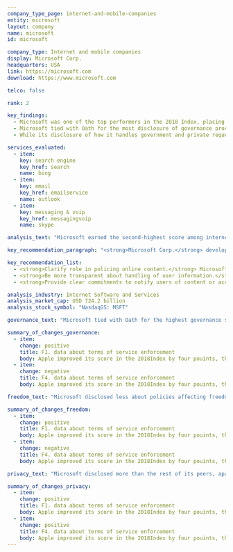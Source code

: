```yaml
---
company_type_page: internet-and-mobile-companies
entity: microsoft
layout: company
name: microsoft
id: microsoft

company_type: Internet and mobile companies
display: Microsoft Corp.
headquarters: USA
link: https://microsoft.com
download: https://www.microsoft.com

telco: false

rank: 2

key_findings:
  - Microsoft was one of the top performers in the 2018 Index, placing second and narrowing the gap with top-ranked Google.
  - Microsoft tied with Oath for the most disclosure of governance processes aimed at ensuring the company’s respect for freedom of expression and privacy.
  - While its disclosure of how it handles government and private requests for user information was among the highest in the Index, Microsoft was less transparent than most of its peers about its processes for handling government and private requests to remove content or restrict accounts.

services_evaluated:
  - item:
    key: search engine
    key_href: search
    name: bing
  - item:
    key: email
    key_href: emailservice
    name: outlook
  - item:
    key: messaging & voip
    key_href: messagingvoip
    name: skype

analysis_text: "Microsoft earned the second-highest score among internet and mobile ecosystem companies, just two points behind Google. A member of the Global Network Initiative (GNI), Microsoft disclosed a strong commitment to freedom of expression and privacy. Despite its overall strong performance, its score declined slightly as a result of policies for notifying Skype users if the company restricts their accounts being no longer available. In addition, Microsoft could be more transparent about its process for enforcing its terms of service and could clarify how it handles user information, including options users have to control what information about them is collected and shared. U.S. law prevents companies from disclosing the exact number of government requests for stored and real-time user information they receive, which prevented Microsoft from being fully transparent in that area. However, Microsoft still disclosed more data on government and private requests for user information than most companies in the Index."

key_recommendation_paragraph: "<strong>Microsoft Corp.</strong> develops, licenses, and supports software products, services, and devices worldwide. Major offerings include Windows operating system, Microsoft Office, Windows Phone software and devices, advertising services, server products, Skype, and Office 365 cloud services."

key_recommendation_list:
  - <strong>Clarify role in policing online content.</strong> Microsoft should disclose more information about how it enforces its rules, and should expand the types of content removals it covers in its transparency reporting.
  - <strong>Be more transparent about handling of user information.</strong> Microsoft should more clearly disclose what types of user information it collects, shares, retains, and for what purpose, and provide users with clear options to control collection and sharing of their information.
  - <strong>Provide clear commitments to notify users of content or account restrictions.</strong> Microsoft should revisit its notification policies and should clearly commit to notify users when content or accounts are restricted, including the reason why.

analysis_industry: Internet Software and Services
analysis_market_cap: USD 724.2 billion
analysis_stock_symbol: "NasdaqGS: MSFT"

governance_text: "Microsoft tied with Oath for the highest governance score of the 12 internet and mobile ecosystem companies evaluated. The company disclosed an explicit commitment to respect freedom of expression and privacy as human rights (G1), evidence of oversight of human rights issues by senior leadership (G2), and employee training and whistleblower programs that address freedom of expression and privacy (G3). Microsoft disclosed that its human rights impact assessments included efforts to address freedom of expression and privacy risks associated with how it enforces its terms of service (G4). Like all companies, Microsoft could do more to clarify its grievance and remedy mechanisms enabling users to submit complaints about infringements to their freedom of expression or privacy rights (G6)."

summary_of_changes_governance:
  - item:
    change: positive
    title: F1. data about terms of service enforcement
    body: Apple improved its score in the 2018Index by four pouints, the second-largest score improvement of any company evaluated(after Twitter). The company improved its public commitment.
  - item:
    change: negative
    title: F4. data about terms of service enforcement
    body: Apple improved its score in the 2018Index by four pouints, the second-largest score improvement of any company evaluated(after Twitter). The company improved its public commitment.

freedom_text: "Microsoft disclosed less about policies affecting freedom of expression than Twitter, Google, and Kakao.<br /><br /><strong>Content and account restrictions:</strong> Microsoft disclosed less than Twitter and Kakao but more than all other internet and mobile ecosystem companies about its rules and how they are enforced (F3, F4, F8). Its score declined slightly due to information for notifying Skype users in the event of an account restriction being no longer available on the Skype help page (F8). Microsoft was one of four companies to publish some data about its terms of service enforcement (F4), specifically on content removed from Bing for violating its policy on “non-consensual pornography.” However, the company should disclose data on other types of content it removes for terms of service violations.<br /><br /><strong>Content and account restriction requests:</strong> Microsoft disclosed more than most internet and mobile ecosystem companies about how it responds to government and private requests to remove content or restrict accounts, but provided less information than Google, Oath, Kakao, Twitter, and Facebook (F5-F7). It disclosed some information about the company’s process for responding to government and private requests to remove content (F5), and some data about the number of these requests it received and with which it complied (F6, F7). <br /><br /><strong>Identity policy:</strong> Microsoft and Twitter were the only two internet and mobile ecosystem companies to disclose that they do not require users to verify their identity with a form of government-issued ID (F11)."

summary_of_changes_freedom:
  - item:
    change: positive
    title: F1. data about terms of service enforcement
    body: Apple improved its score in the 2018Index by four pouints, the second-largest score improvement of any company evaluated(after Twitter). The company improved its public commitment.
  - item:
    change: negative
    title: F4. data about terms of service enforcement
    body: Apple improved its score in the 2018Index by four pouints, the second-largest score improvement of any company evaluated(after Twitter). The company improved its public commitment.

privacy_text: "Microsoft disclosed more than the rest of its peers, apart from Google, about policies affecting users’ privacy.<br /><br /><strong>Handling of user information: </strong>Microsoft disclosed less than Twitter, Google, and Oath about how it handles user information (P3-P9). The company did not fully disclose the types of user information it collects, shares, or for what purpose (P3, P4, P5). Like most companies, it provided even less information about how long it retains this information (P6). It also disclosed some options users have to opt out of whether their information is collected for targeted advertising, which suggests that targeted advertising is on by default (P7). It disclosed more than most companies about options users have to obtain information the company holds about them (P8), and to control whether and how the company collects information about users across third-party websites (P9), though this disclosure still fell short.<br /><br /><strong>Requests for user information:</strong> Microsoft disclosed more than its peers about its process for handling government and private requests for user information (P10), but lagged behind Twitter, Facebook, and Google on disclosure of data on the requests it received (P11). Microsoft disclosed its policy for notifying users about government requests for their user information, but not for requests it receives through private processes (P12).<br /><br /><strong>Security:</strong> Microsoft disclosed less than Apple, Google, and Yandex about its security policies, but more than the other internet and mobile ecosystem companies evaluated (P13-P18). It disclosed it conducts internal security audits (P13), and offered a bug bounty program to address security vulnerabilities (P14). Like most companies in the Index, Microsoft failed to disclose policies for responding to data breaches (P15). It scored lower than Facebook, Apple, Yandex, and Google on disclosure of its encryption policies (P16)."

summary_of_changes_privacy:
  - item:
    change: positive
    title: F1. data about terms of service enforcement
    body: Apple improved its score in the 2018Index by four pouints, the second-largest score improvement of any company evaluated(after Twitter). The company improved its public commitment.
  - item:
    change: positive
    title: F4. data about terms of service enforcement
    body: Apple improved its score in the 2018Index by four pouints, the second-largest score improvement of any company evaluated(after Twitter). The company improved its public commitment.
---
```

